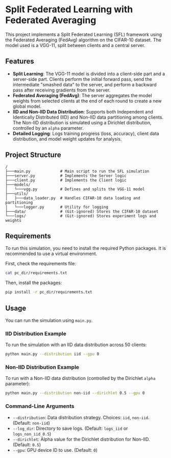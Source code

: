 # Split Federated Learning with Federated Averaging

This project implements a Split Federated Learning (SFL) framework using the Federated Averaging (FedAvg) algorithm on the CIFAR-10 dataset. The model used is a VGG-11, split between clients and a central server.

## Features

- **Split Learning**: The VGG-11 model is divided into a client-side part and a server-side part. Clients perform the initial forward pass, send the intermediate "smashed data" to the server, and perform a backward pass after receiving gradients from the server.
- **Federated Averaging (FedAvg)**: The server aggregates the model weights from selected clients at the end of each round to create a new global model.
- **IID and Non-IID Data Distribution**: Supports both Independent and Identically Distributed (IID) and Non-IID data partitioning among clients. The Non-IID distribution is simulated using a Dirichlet distribution, controlled by an `alpha` parameter.
- **Detailed Logging**: Logs training progress (loss, accuracy), client data distribution, and model weight updates for analysis.

## Project Structure

```
/
├───main.py             # Main script to run the SFL simulation
├───server.py           # Implements the Server logic
├───client.py           # Implements the Client logic
├───models/
│   └───vgg.py          # Defines and splits the VGG-11 model
├───utils/
│   ├───data_loader.py  # Handles CIFAR-10 data loading and partitioning
│   └───logger.py       # Utility for logging
├───data/               # (Git-ignored) Stores the CIFAR-10 dataset
└───logs/               # (Git-ignored) Stores experiment logs and weights
```

## Requirements

To run this simulation, you need to install the required Python packages. It is recommended to use a virtual environment.

First, check the requirements file:
```bash
cat pc_dir/requirements.txt
```

Then, install the packages:
```bash
pip install -r pc_dir/requirements.txt
```

## Usage

You can run the simulation using `main.py`.

### IID Distribution Example

To run the simulation with an IID data distribution across 50 clients:
```bash
python main.py --distribution iid --gpu 0
```

### Non-IID Distribution Example

To run with a Non-IID data distribution (controlled by the Dirichlet `alpha` parameter):
```bash
python main.py --distribution non-iid --dirichlet 0.5 --gpu 0
```

### Command-Line Arguments

- `--distribution`: Data distribution strategy. Choices: `iid`, `non-iid`. (Default: `non-iid`)
- `--log_dir`: Directory to save logs. (Default: `logs_iid` or `logs_non_iid_0.5`)
- `--dirichlet`: Alpha value for the Dirichlet distribution for Non-IID. (Default: `0.5`)
- `--gpu`: GPU device ID to use. (Default: `0`)
